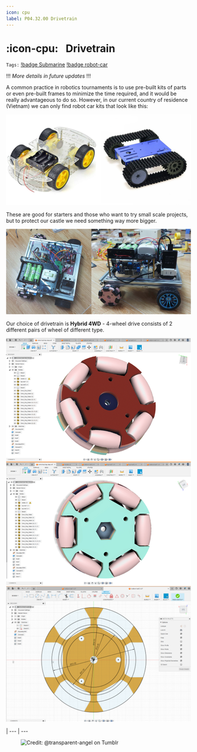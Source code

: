 ```yaml
---
icon: cpu
label: P04.32.00 Drivetrain
---
```

# :icon-cpu:⠀Drivetrain
`Tags:` [!badge Submarine](/projects/P04-submarine.md) [!badge robot-car]()

!!!
*More details in future updates*
!!!

A common practice in robotics tournaments is to use pre-built kits of parts or even pre-built frames to minimize the time required, and it would be really advantageous to do so. However, in our current country of residence (Vietnam) we can only find robot car kits that look like this:

![](/projects/P04-submarine/media/pre-built-robot-cars-vn.png)

These are good for starters and those who want to try small scale projects, but to protect our castle we need something way more bigger.

![](/projects/P04-submarine/media/drivetrain1.jpg)

Our choice of drivetrain is **Hybrid 4WD** - 4-wheel drive consists of 2 different pairs of wheel of different type.

![](/projects/P04-submarine/media/omni-wheel-screenshot.jpg)
![](/projects/P04-submarine/media/omni-wheel-calculation.png)

|
--- | ---

<figure>
    <img src="https://64.media.tumblr.com/d103eb823dce2842c673f409f036857b/tumblr_mzx9wrdwFa1snc5kxo1_1280.gifv" alt="Credit: @transparent-angel on Tumblr">
</figure>